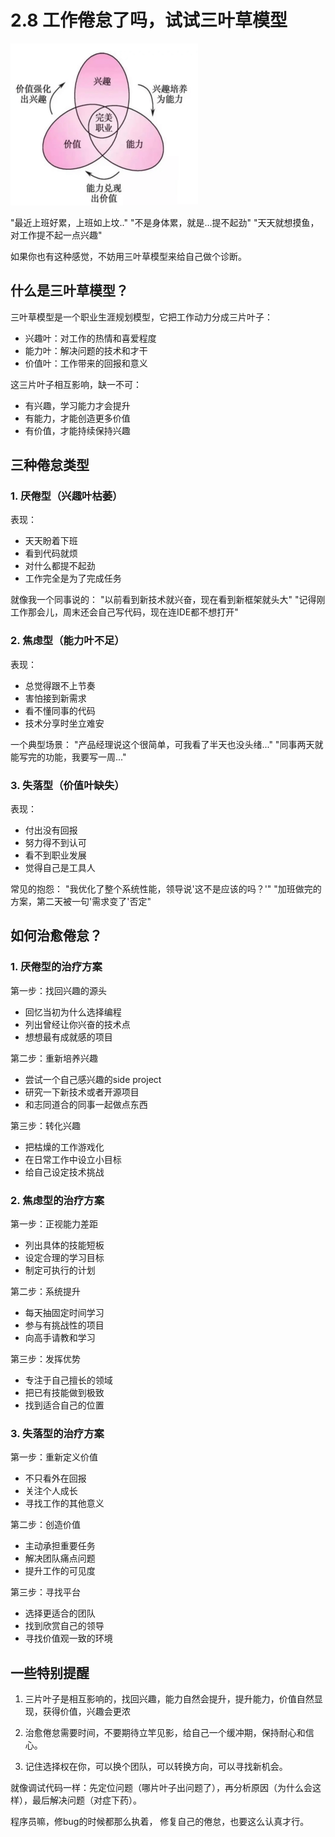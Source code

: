 # 2.8 工作倦怠了吗，试试三叶草模型

![工作倦怠](../assets/images/chapter2/burnout.jpg)

"最近上班好累，上班如上坟.."
"不是身体累，就是...提不起劲"
"天天就想摸鱼，对工作提不起一点兴趣"

如果你也有这种感觉，不妨用三叶草模型来给自己做个诊断。

## 什么是三叶草模型？

三叶草模型是一个职业生涯规划模型，它把工作动力分成三片叶子：
- 兴趣叶：对工作的热情和喜爱程度
- 能力叶：解决问题的技术和才干
- 价值叶：工作带来的回报和意义

这三片叶子相互影响，缺一不可：
- 有兴趣，学习能力才会提升
- 有能力，才能创造更多价值
- 有价值，才能持续保持兴趣

## 三种倦怠类型

### 1. 厌倦型（兴趣叶枯萎）
表现：
- 天天盼着下班
- 看到代码就烦
- 对什么都提不起劲
- 工作完全是为了完成任务

就像我一个同事说的：
"以前看到新技术就兴奋，现在看到新框架就头大"
"记得刚工作那会儿，周末还会自己写代码，现在连IDE都不想打开"

### 2. 焦虑型（能力叶不足）
表现：
- 总觉得跟不上节奏
- 害怕接到新需求
- 看不懂同事的代码
- 技术分享时坐立难安

一个典型场景：
"产品经理说这个很简单，可我看了半天也没头绪..."
"同事两天就能写完的功能，我要写一周..."

### 3. 失落型（价值叶缺失）
表现：
- 付出没有回报
- 努力得不到认可
- 看不到职业发展
- 觉得自己是工具人

常见的抱怨：
"我优化了整个系统性能，领导说'这不是应该的吗？'"
"加班做完的方案，第二天被一句'需求变了'否定"

## 如何治愈倦怠？

### 1. 厌倦型的治疗方案

第一步：找回兴趣的源头
- 回忆当初为什么选择编程
- 列出曾经让你兴奋的技术点
- 想想最有成就感的项目

第二步：重新培养兴趣
- 尝试一个自己感兴趣的side project
- 研究一下新技术或者开源项目
- 和志同道合的同事一起做点东西

第三步：转化兴趣
- 把枯燥的工作游戏化
- 在日常工作中设立小目标
- 给自己设定技术挑战

### 2. 焦虑型的治疗方案

第一步：正视能力差距
- 列出具体的技能短板
- 设定合理的学习目标
- 制定可执行的计划

第二步：系统提升
- 每天抽固定时间学习
- 参与有挑战性的项目
- 向高手请教和学习

第三步：发挥优势
- 专注于自己擅长的领域
- 把已有技能做到极致
- 找到适合自己的位置

### 3. 失落型的治疗方案

第一步：重新定义价值
- 不只看外在回报
- 关注个人成长
- 寻找工作的其他意义

第二步：创造价值
- 主动承担重要任务
- 解决团队痛点问题
- 提升工作的可见度

第三步：寻找平台
- 选择更适合的团队
- 找到欣赏自己的领导
- 寻找价值观一致的环境

## 一些特别提醒

1. 三片叶子是相互影响的，找回兴趣，能力自然会提升，提升能力，价值自然显现，获得价值，兴趣会更浓

2. 治愈倦怠需要时间，不要期待立竿见影，给自己一个缓冲期，保持耐心和信心。

3. 记住选择权在你，可以换个团队，可以转换方向，可以寻找新机会。

就像调试代码一样：先定位问题（哪片叶子出问题了），再分析原因（为什么会这样），最后解决问题（对症下药）。

程序员嘛，修bug的时候都那么执着，
修复自己的倦怠，也要这么认真才行。